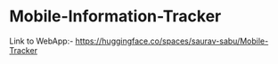 # Mobile-Information-Tracker

Link to WebApp:- https://huggingface.co/spaces/saurav-sabu/Mobile-Tracker
